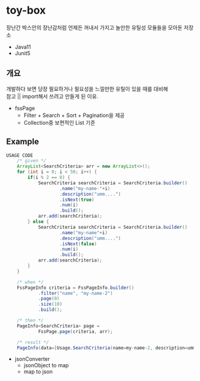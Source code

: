 # toy-box
장난간 박스안의 장난감처럼 언제든 꺼내서 가지고 놀만한 유틸성 모듈들을 모아둔 저장소

* Java11
* Junit5

## 개요
개발하다 보면 당장 필요하거나 필요성을 느낄만한 유틸이 있을 때를 대비해  
참고 || import해서 쓰려고 만들게 된 이유.

* fssPage 
  * Filter + Search + Sort + Pagination을 제공
  * Collection중 보편적인 List 기준

## Example
```java
USAGE CODE
    /* given */
    ArrayList<SearchCriteria> arr = new ArrayList<>();
    for (int i = 0; i < 50; i++) {
        if(i % 2 == 0) {
            SearchCriteria searchCriteria = SearchCriteria.builder()
                    .name("my-name-"+i)
                    .description("umm....")
                    .isNext(true)
                    .num(i)
                    .build();
            arr.add(searchCriteria);
        } else {
            SearchCriteria searchCriteria = SearchCriteria.builder()
                    .name("my-name"+i)
                    .description("umm....")
                    .isNext(false)
                    .num(i)
                    .build();
            arr.add(searchCriteria);
        }
    }

    /* when */
    FssPageInfo criteria = FssPageInfo.builder()
            .filter("name", "my-name-2")
            .page(0)
            .size(10)
            .build();

    /* then */
    PageInfo<SearchCriteria> page = 
            FssPage.page(criteria, arr);

    /* result */
    PageInfo(data=[Usage.SearchCriteria(name=my-name-2, description=umm...., isNext=true, num=2)], totalCount=1, totalPage=1, page=0, size=10)
```
* jsonConverter
  * jsonObject to map 
  * map to json
